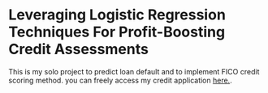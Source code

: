# Leveraging Logistic Regression Techniques For Profit-Boosting Credit Assessments
This is my solo project to predict loan default and to implement FICO credit scoring method. you can freely access my credit application <a href="https://creditprediction-lanafuadi.streamlit.app/">here.</a>.